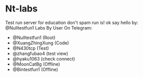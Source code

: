 # Nt-labs

Test run server for education 
don't spam run is!
ok say hello by: @Nulltestfun1
Labs By User On Telegram:
- @Nulltestfun1 (Root)
- @XuangZhingXung (Code)
- @N430tcp (Test)
- @zhangfubao4 (test view)
- @hyaku1063 (check connect)
- @MoonCatBg (Offline)
- @Bintestfun1 (Offline)
